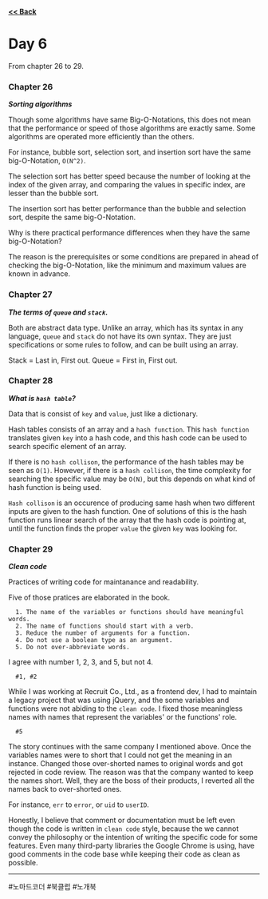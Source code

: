 <a href="https://github.com/tyomhk2015/book/tree/main/IT_misc_wiki" rel="noopener noreferrer"><b><< Back</b></a>

# Day 6

From chapter 26 to 29.



### Chapter 26

<b><i>Sorting algorithms</i></b>

Though some algorithms have same Big-O-Notations, this does not mean that the performance or speed of those algorithms are exactly same. Some algorithms are operated more efficiently than the others.

For instance, bubble sort, selection sort, and insertion sort have the same big-O-Notation, `O(N^2)`.

The selection sort has better speed because the number of looking at the index of the given array, and comparing the values in specific index, are lesser than the bubble sort.

The insertion sort has better performance than the bubble and selection sort, despite the same big-O-Notation. 

Why is there practical performance differences when they have the same big-O-Notation? 

The reason is the prerequisites or some conditions are prepared in ahead of checking the big-O-Notation, like the minimum and maximum values are known in advance.


### Chapter 27

<b><i>The terms of `queue` and `stack`.</i></b>

Both are abstract data type. Unlike an array, which has its syntax in any language, `queue` and `stack` do not have its own syntax. They are just specifications or some rules to follow, and can be built using an array.

Stack = Last in, First out.
Queue = First in, First out.


### Chapter 28

<b><i>What is `hash table`?</i></b>

Data that is consist of `key` and `value`, just like a dictionary.

Hash tables consists of an array and a `hash function`. This `hash function` translates given `key` into a hash code, and this hash code can be used to search specific element of an array.

If there is no `hash collison`, the performance of the hash tables may be seen as `O(1)`. However, if there is a `hash collison`, the time complexity for searching the specific value may be `O(N)`, but this depends on what kind of hash function is being used. 

`Hash collison` is an occurence of producing same hash when two different inputs are given to the hash function. One of solutions of this is the hash function runs linear search of the array that the hash code is pointing at, until the function finds the proper `value` the given `key` was looking for.


### Chapter 29

<b><i>Clean code</i></b>

Practices of writing code for maintanance and readability.

Five of those pratices are elaborated in the book.

```
  1. The name of the variables or functions should have meaningful words.
  2. The name of functions should start with a verb.
  3. Reduce the number of arguments for a function.
  4. Do not use a boolean type as an argument.
  5. Do not over-abbreviate words.
```

I agree with number 1, 2, 3, and 5, but not 4.

```
  #1, #2
```

While I was working at Recruit Co., Ltd., as a frontend dev, I had to maintain a legacy project that was using jQuery, and the some variables and functions were not abiding to the `clean code`. I fixed those meaningless names with names that represent the variables' or the functions' role.

```
  #5
```
The story continues with the same company I mentioned above. Once the variables names were to short that I could not get the meaning in an instance. Changed those over-shorted names to original words and got rejected in code review. The reason was that the company wanted to keep the names short. Well, they are the boss of their products, I reverted all the names back to over-shorted ones.

For instance, `err` to `error`, or `uid` to `userID`.

Honestly, I believe that comment or documentation must be left even though the code is written in `clean code` style, because the we cannot convey the philosophy or the intention of writing the specific code for some features. Even many third-party libraries the Google Chrome is using, have good comments in the code base while keeping their code as clean as possible.

<hr>

 #노마드코더 #북클럽 #노개북